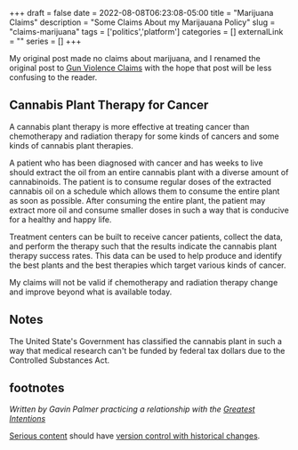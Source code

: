 +++ 
draft = false
date = 2022-08-08T06:23:08-05:00
title = "Marijuana Claims"
description = "Some Claims About my Marijauana Policy"
slug = "claims-marijuana" 
tags = ['politics','platform']
categories = []
externalLink = ""
series = []
+++
 
My original post made no claims about marijuana, and I renamed the original post to [Gun Violence Claims](/posts/claims-gun-violence) with the hope that post will be less confusing to the reader.
 
## Cannabis Plant Therapy for Cancer
 
A cannabis plant therapy is more effective at treating cancer than chemotherapy and radiation therapy for some kinds of cancers and some kinds of cannabis plant therapies.
 
A patient who has been diagnosed with cancer and has weeks to live should extract the oil from an entire cannabis plant with a diverse amount of cannabinoids.  The patient is to consume regular doses of the extracted cannabis oil on a schedule which allows them to consume the entire plant as soon as possible.  After consuming the entire plant, the patient may extract more oil and consume smaller doses in such a way that is conducive for a healthy and happy life.
 
Treatment centers can be built to receive cancer patients, collect the data, and perform the therapy such that the results indicate the cannabis plant therapy success rates.  This data can be used to help produce and identify the best plants and the best therapies which target various kinds of cancer.

My claims will not be valid if chemotherapy and radiation therapy change and improve beyond what is available today.

## Notes
 
The United State's Government has classified the cannabis plant in such a way that medical research can't be funded by federal tax dollars due to the Controlled Substances Act.
 
## footnotes
 
*Written by Gavin Palmer practicing a relationship with the [Greatest Intentions](/posts/helping-the-greatest-intentions)*
 
[Serious content](/posts/content-creation) should have [version control with historical changes](https://github.com/heroLFG/hugo-herolfg-site/commits/dev/content/posts/metapolitech.md).
